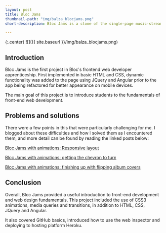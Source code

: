 ```yaml
---
layout: post
title: Bloc Jams
thumbnail-path: "img/balza_blocjams.png"
short-description: Bloc Jams is a clone of the single-page music-streaming app rdio and is used by Bloc to introduce students to the fundamentals of web design.

---
```


{:.center}
![]({{ site.baseurl }}/img/balza_blocjams.png)

## Introduction

Bloc Jams is the first project in Bloc's frontend web developer apprenticeship. First implemented in basic HTML and CSS, dynamic functionality was added to the page using JQuery and Angular prior to the app being refactored for better appearance on mobile devices. 

The main goal of this project is to introduce students to the fundamentals of front-end web development.

## Problems and solutions

There were a few points in this that were particularly challenging for me. I blogged about these difficulties and how I solved them as I encountered them, and more detail can be found by reading the linked posts below:

[Bloc Jams with animations: Responsive layout](https://brookebalza.wordpress.com/2015/08/17/bloc-jams-with-animations-responsive-layout/)

[Bloc Jams with animations: getting the chevron to turn](https://brookebalza.wordpress.com/2015/08/25/bloc-jams-with-animations-getting-the-chevron-to-turn/)

[Bloc Jams with animations: finishing up with flipping album covers](https://brookebalza.wordpress.com/2015/09/01/bloc-jams-with-animations-finishing-up-with-flipping-album-covers/)

## Conclusion

Overall, Bloc Jams provided a useful introduction to front-end development and web design fundamentals. This project included the use of CSS3 animations, media queries and transitions, in addition to HTML, CSS, JQuery and Angular. 

It also covered GitHub basics, introduced how to use the web inspector and deploying to hosting platform Heroku.
